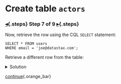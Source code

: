 <div class="top">

# Create table `actors`
### [◂](command:katapod.loadPage?step6){.steps} Step 7 of 9 [▸](command:katapod.loadPage?step8){.steps}
</div>

Now, retrieve the row using the CQL `SELECT` statement:
```
SELECT * FROM users
WHERE email = 'joe@datastax.com';
```

Retrieve a different row from the table:

<details>
  <summary>Solution</summary> 

```
SELECT * FROM users
WHERE email = 'jen@datastax.com';
```

</details>

[continue](command:katapod.loadPage?step8){.orange_bar}
